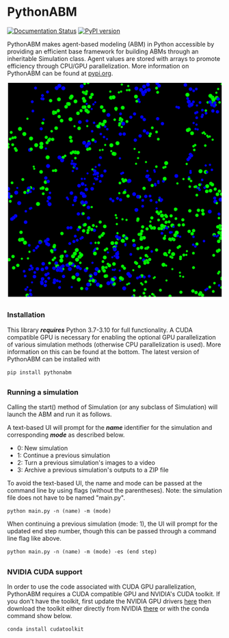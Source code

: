 # PythonABM
[![Documentation Status](https://readthedocs.org/projects/readthedocsjacktoppen/badge/?version=latest)](https://readthedocsjacktoppen.readthedocs.io/en/latest/?badge=latest)
[![PyPI version](https://badge.fury.io/py/pythonabm.svg)](https://badge.fury.io/py/pythonabm)

PythonABM makes agent-based modeling (ABM) in Python accessible by providing an efficient base framework for building
ABMs through an inheritable Simulation class. Agent values are stored with arrays to promote efficiency through
CPU/GPU parallelization. More information on PythonABM can be found at [pypi.org](https://pypi.org/project/pythonabm/).

<p align="center">
    <img src="docs/front_image.png" alt="" width="500">
<p>


## 
### Installation
This library ***requires*** Python 3.7-3.10 for full functionality. A CUDA compatible GPU is necessary for enabling
the optional GPU parallelization of various simulation methods (otherwise CPU parallelization is used). More information
on this can be found at the bottom. The latest version of PythonABM can be installed with 
```
pip install pythonabm
```

##

### Running a simulation
Calling the start() method of Simulation (or any subclass of Simulation) will launch the ABM 
and run it as follows.

A text-based UI will prompt for the ***name*** identifier for the simulation and corresponding ***mode*** as
described below.
- 0: New simulation
- 1: Continue a previous simulation
- 2: Turn a previous simulation's images to a video
- 3: Archive a previous simulation's outputs to a ZIP file

To avoid the text-based UI, the name and mode can be passed at the command line by using flags
 (without the parentheses). Note: the simulation file does not have to be named "main.py".
```
python main.py -n (name) -m (mode)
```

When continuing a previous simulation (mode: 1), the UI will prompt for the updated end step number, though this
can be passed through a command line flag like above.
```
python main.py -n (name) -m (mode) -es (end step)
```

##

### NVIDIA CUDA support
In order to use the code associated with CUDA GPU parallelization, PythonABM requires a CUDA
compatible GPU and NVIDIA's CUDA toolkit. If you don't have the toolkit, first update the NVIDIA GPU drivers
[here](https://www.nvidia.com/download/index.aspx) then download the toolkit either
directly from NVIDIA
[there](https://developer.nvidia.com/cuda-downloads) or with the conda command
show below.
```
conda install cudatoolkit
```

##